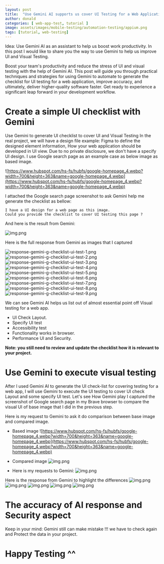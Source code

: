 ```yaml
---
layout: post
title:  "Use Gemini AI supports us cover UI Testing for a Web Application"
author: donald
categories: [ web-app-test, tutorial ]
image: assets/images/mobile-testing/automation-testing/appium.png
tags: [tutorial, web-testing]
---
```


Idea: Use Gemini AI as an assistant to help us boost work productivity. In this post I would like to share you the way to use Gemini to help us improve UI and Visual Testing.

Boost your team's productivity and reduce the stress of UI and visual testing with the help of Gemini AI. This post will guide you through practical techniques and strategies for using Gemini to automate to generate the checklist for UI testing for a web application, improve accuracy, and ultimately, deliver higher-quality software faster.  Get ready to experience a significant leap forward in your development workflow.

# Create a simple UI checklist with Gemini 
Use Gemini to generate UI checklist to cover UI and Visual Testing
In the real project, we will have a design file example: Figma to define the designed element information, How your web application should be developed in UI view.
Due to no private disclosure, we don't have a specify UI design. I use Google search page as an example case as below image as based image.

![https://www.hubspot.com/hs-fs/hubfs/google-homepage_4.webp?width=700&height=363&name=google-homepage_4.webp](https://www.hubspot.com/hs-fs/hubfs/google-homepage_4.webp?width=700&height=363&name=google-homepage_4.webp)

I attached the Google search page screenshot to ask Gemini help me generate the checklist as bellow:

```textmate
I have a UI design for a web page as this image.
Could you provide the checklist to cover UI testing this page ?
```
And here is the result from Gemini: 

![img.png](../../assets/images/ai-for-testing/response-gemini-g-checklist-ui-test/question-response-gemini.png)

Here is the full response from Gemini as images that I captured

![response-gemini-g-checklist-ui-test-1.png](../../assets/images/ai-for-testing/response-gemini-g-checklist-ui-test/1.png)
![response-gemini-g-checklist-ui-test-2.png](../../assets/images/ai-for-testing/response-gemini-g-checklist-ui-test/2.png)
![response-gemini-g-checklist-ui-test-3.png](../../assets/images/ai-for-testing/response-gemini-g-checklist-ui-test/3.png)
![response-gemini-g-checklist-ui-test-4.png](../../assets/images/ai-for-testing/response-gemini-g-checklist-ui-test/4.png)
![response-gemini-g-checklist-ui-test-5.png](../../assets/images/ai-for-testing/response-gemini-g-checklist-ui-test/5.png)
![response-gemini-g-checklist-ui-test-6.png](../../assets/images/ai-for-testing/response-gemini-g-checklist-ui-test/6.png)
![response-gemini-g-checklist-ui-test-7.png](../../assets/images/ai-for-testing/response-gemini-g-checklist-ui-test/7.png)
![response-gemini-g-checklist-ui-test-8.png](../../assets/images/ai-for-testing/response-gemini-g-checklist-ui-test/8.png)
![response-gemini-g-checklist-ui-test-9.png](../../assets/images/ai-for-testing/response-gemini-g-checklist-ui-test/9.png)

We can see Gemini AI helps us list out of almost essential point off Visual testing for a web app.
- UI Check Layout.
- Specify UI test
- Accessibility test
- Functionality works in browser.
- Performance UI and Security.

**Note: you still need to review and update the checklist how it is relevant to your project.**

# Use Gemini to execute visual testing
After I used Gemini AI to generate the UI check-list for covering testing for a web app, I will use Gemini to execute the UI testing to cover UI check Layout and some specify UI test. Let's see How Gemini play
I captured the screenshot of Google search page in my Brave browser to compare the visual UI of base image that I did in the previous step.

Here is my request to Gemini to ask it do comparison between base image and compared image.

- Based image
  ![https://www.hubspot.com/hs-fs/hubfs/google-homepage_4.webp?width=700&height=363&name=google-homepage_4.webp](https://www.hubspot.com/hs-fs/hubfs/google-homepage_4.webp?width=700&height=363&name=google-homepage_4.webp)
- Compared image
![img.png](../../assets/images/ai-for-testing/respone-gemini-execute-ui-test/compared-image-gg.png)

- Here is my requests to Gemini:
![img.png](../../assets/images/ai-for-testing/respone-gemini-execute-ui-test/1.png)

Here is the response from Gemini to highlight the differences
![img.png](../../assets/images/ai-for-testing/respone-gemini-execute-ui-test/2.png)
![img.png](../../assets/images/ai-for-testing/respone-gemini-execute-ui-test/3.png)
![img.png](../../assets/images/ai-for-testing/respone-gemini-execute-ui-test/4.png)
![img.png](../../assets/images/ai-for-testing/respone-gemini-execute-ui-test/5.png)
![img.png](../../assets/images/ai-for-testing/respone-gemini-execute-ui-test/6.png)

# The accuracy of AI response and Security aspect 
Keep in your mind: Gemini still can make mistake !!! we have to check again and Protect the data in your project.


# Happy Testing ^^

